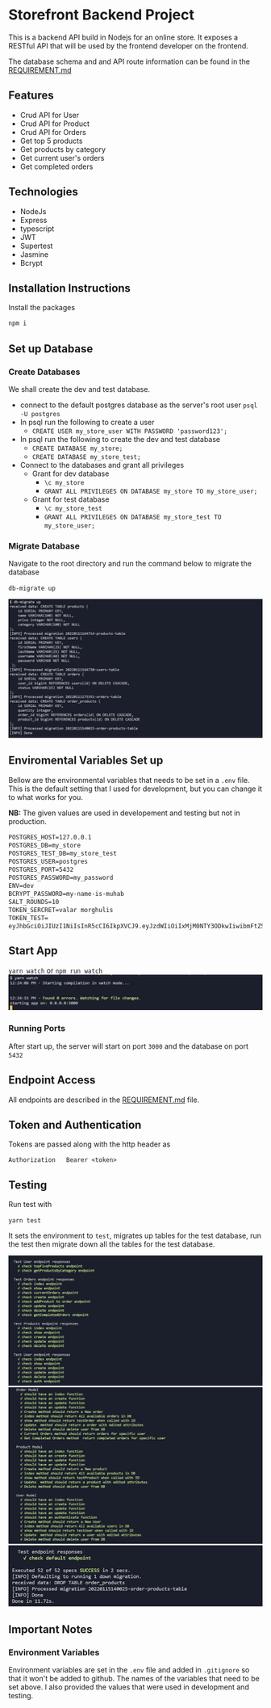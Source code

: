 # Storefront Backend Project

This is a backend API build in Nodejs for an online store. It exposes a RESTful API that will be used by the frontend developer on the frontend.

The database schema and and API route information can be found in the [REQUIREMENT.md](REQUIREMENTS.md)

## Features

- Crud API for User
- Crud API for Product
- Crud API for Orders
- Get top 5 products
- Get products by category
- Get current user's orders
- Get completed orders

## Technologies

- NodeJs
- Express
- typescript
- JWT
- Supertest
- Jasmine
- Bcrypt

## Installation Instructions

Install the packages

```bash
npm i
```

## Set up Database

### Create Databases

We shall create the dev and test database.

- connect to the default postgres database as the server's root user `psql -U postgres`
- In psql run the following to create a user
  - `CREATE USER my_store_user WITH PASSWORD 'password123';`
- In psql run the following to create the dev and test database
  - `CREATE DATABASE my_store;`
  - `CREATE DATABASE my_store_test;`
- Connect to the databases and grant all privileges
  - Grant for dev database
    - `\c my_store`
    - `GRANT ALL PRIVILEGES ON DATABASE my_store TO my_store_user;`
  - Grant for test database
    - `\c my_store_test`
    - `GRANT ALL PRIVILEGES ON DATABASE my_store_test TO my_store_user;`

### Migrate Database

Navigate to the root directory and run the command below to migrate the database

`db-migrate up`

!['migrate database'](./demo/migrations.png)

## Enviromental Variables Set up

Bellow are the environmental variables that needs to be set in a `.env` file. This is the default setting that I used for development, but you can change it to what works for you.

**NB:** The given values are used in developement and testing but not in production.

```
POSTGRES_HOST=127.0.0.1
POSTGRES_DB=my_store
POSTGRES_TEST_DB=my_store_test
POSTGRES_USER=postgres
POSTGRES_PORT=5432
POSTGRES_PASSWORD=my_password
ENV=dev
BCRYPT_PASSWORD=my-name-is-muhab
SALT_ROUNDS=10
TOKEN_SERCRET=valar morghulis
TOKEN_TEST= eyJhbGciOiJIUzI1NiIsInR5cCI6IkpXVCJ9.eyJzdWIiOiIxMjM0NTY3ODkwIiwibmFtZSI6IkpvaG4gRG9lIiwiaWF0IjoxNTE2MjM5MDIyfQ.YXhIqeGNYYnHCpEex74ZA_TsRkhLrGMYGHxS9glzDAM

```

## Start App

`yarn watch` or `npm run watch`
!['start server'](./demo/watch.png)

### Running Ports

After start up, the server will start on port `3000` and the database on port `5432`

## Endpoint Access

All endpoints are described in the [REQUIREMENT.md](REQUIREMENTS.md) file.

## Token and Authentication

Tokens are passed along with the http header as

```
Authorization   Bearer <token>
```

## Testing

Run test with

`yarn test`

It sets the environment to `test`, migrates up tables for the test database, run the test then migrate down all the tables for the test database.

!['test 1'](./demo/test1.png)
!['test 2'](./demo/test2.png)
!['test 3'](./demo/test3.png)

## Important Notes

### Environment Variables

Environment variables are set in the `.env` file and added in `.gitignore` so that it won't be added to github. The names of the variables that need to be set above. I also provided the values that were used in development and testing.
